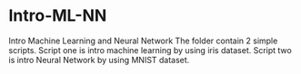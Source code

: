 # Intro-ML-NN
Intro Machine Learning and Neural Network
The folder contain 2 simple scripts. Script one is intro machine learning by using iris dataset. Script two is intro Neural Network by using MNIST dataset.
